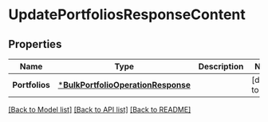 # UpdatePortfoliosResponseContent

## Properties
Name | Type | Description | Notes
------------ | ------------- | ------------- | -------------
**Portfolios** | [***BulkPortfolioOperationResponse**](BulkPortfolioOperationResponse.md) |  | [default to null]

[[Back to Model list]](../README.md#documentation-for-models) [[Back to API list]](../README.md#documentation-for-api-endpoints) [[Back to README]](../README.md)

